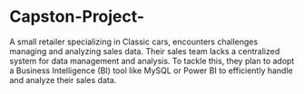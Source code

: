 # Capston-Project-
A small retailer specializing in Classic cars, encounters challenges managing and analyzing sales data. Their sales team lacks a centralized system for data management and analysis. To tackle this, they plan to adopt a Business Intelligence (BI) tool like MySQL or Power BI to efficiently handle and analyze their sales data.
